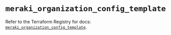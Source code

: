 # `meraki_organization_config_template`

Refer to the Terraform Registry for docs: [`meraki_organization_config_template`](https://registry.terraform.io/providers/ciscodevnet/meraki/1.7.1/docs/resources/organization_config_template).
